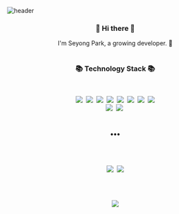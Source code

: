 ![header](https://capsule-render.vercel.app/api?type=soft&color=auto&height=150&section=header&text=SeyongPark&fontcolor=FFFFF&fontSize=70&animation=twinkling)

<h3 align="center"> 👋 Hi there 👋 </h3>
<p align="center">
I'm Seyong Park, a growing developer. 🌱

  <br>
  <br>

</p>
<h3 align="center">📚 Technology Stack 📚</h3>
<br>
<p align="center">
  <img src="https://img.shields.io/badge/Python-3766AB?style=flat-square&logo=Python&logoColor=white"/></a>&nbsp
  <img src="https://img.shields.io/badge/Django-092E20?style=flat-square&logo=Django&logoColor=white"/></a>&nbsp
  <img src="https://img.shields.io/badge/DJANGO-REST-ff1709?style=flat-square&logo=django&logoColor=white&color=ff1709&labelColor=gray"/></a>&nbsp
  <img src="https://img.shields.io/badge/Javascript-ffb13b?style=flat-square&logo=javascript&logoColor=white"/></a>&nbsp
  <img src="https://img.shields.io/badge/MySQL-E6B91E?style=flat-square&logo=MySql&logoColor=white"/></a>&nbsp 
  <img src="https://img.shields.io/badge/aws-333664?style=flat-square&logo=amazon-aws&logoColor=white"/></a>&nbsp
  <img src="https://img.shields.io/badge/Docker-2496ED?style=flat-square&logo=Docker&logoColor=white"/></a>&nbsp
  <img src="https://img.shields.io/badge/Git-F05032?style=flat-square&logo=Git&logoColor=white"/>
  <br>
  <img src="https://img.shields.io/badge/pycharm-143?style=flat-square&logo=pycharm&logoColor=black&color=black&labelColor=green"/></a>&nbsp
  <img src="https://img.shields.io/badge/Visual%20Studio%20Code-0078d7.svg?style=flat-square&logo=visual-studio-code&logoColor=white"/></a>&nbsp
  <br>

<br>
<h3 align="center">•••</h3>

<br>
<br>

<p align="center">
  <a href="https://velog.io/@sae0428"><img src="https://img.shields.io/badge/Tech%20Blog-11B48A?style=flat-square&logo=Vimeo&logoColor=white&link=https://velog.io/@sae0428"/></a>&nbsp
  <a href="mailto:parksae0428@gmail.com"><img src="https://img.shields.io/badge/Gmail-d14836?style=flat-square&logo=Gmail&logoColor=white&link=mailto:parksae0428@gmail.com"/></a>
  
</p>

<br>
<br>

<p align="center">
 <a href="https://hits.seeyoufarm.com"><img src="https://hits.seeyoufarm.com/api/count/incr/badge.svg?url=https%3A%2F%2Fgithub.com%2Fse-yong&count_bg=%2379C83D&title_bg=%23555555&icon=&icon_color=%23E7E7E7&title=hits&edge_flat=true"/></a>
  
</p>
